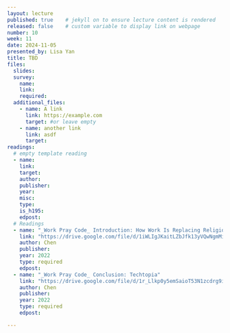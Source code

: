 ```yaml
---
layout: lecture
published: true    # jekyll on to ensure lecture content is rendered
released: false    # custom variable to display link on webpage
number: 10
week: 11
date: 2024-11-05
presented_by: Lisa Yan
title: TBD
files:
  slides:
  survey:
    name:
    link: 
    required:
  additional_files:
    - name: A link
      link: https://example.com
      target: #or leave empty
    - name: another link
      link: asdf
      target:
readings:
  # empty template reading 
  - name: 
    link:
    target:
    author:
    publisher: 
    year: 
    misc: 
    type: 
    is_h195: 
    edpost:
  # Readings 
  - name: "_Work Pray Code_ Introduction: How Work Is Replacing Religion"
    link: "https://drive.google.com/file/d/1iWLIgJKaitLZbJfk13yVQwNgmMihp411/view?usp=drive_link"
    author: Chen
    publisher: 
    year: 2022
    type: required
    edpost:
  - name: "_Work Pray Code_ Conclusion: Techtopia"
    link: "https://drive.google.com/file/d/1r_Llkp0y5emSaioT53N1zcdrg9iAedin/view?usp=drive_link"
    author: Chen
    publisher: 
    year: 2022
    type: required
    edpost:

---
```

<!-- information here -->
